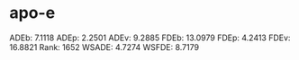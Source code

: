 # apo-e

ADEb: 7.1118
ADEp: 2.2501
ADEv: 9.2885
FDEb: 13.0979
FDEp: 4.2413
FDEv: 16.8821
Rank: 1652
WSADE: 4.7274
WSFDE: 8.7179